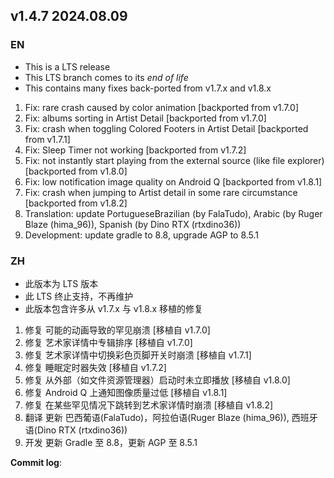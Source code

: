## **v1.4.7 2024.08.09**


### EN

- This is a LTS release
- This LTS branch comes to its _end of life_
- This contains many fixes back-ported from v1.7.x and v1.8.x


1. Fix: rare crash caused by color animation [backported from v1.7.0]
2. Fix: albums sorting in Artist Detail [backported from v1.7.0]
3. Fix: crash when toggling Colored Footers in Artist Detail [backported from v1.7.1]
4. Fix: Sleep Timer not working [backported from v1.7.2]
5. Fix: not instantly start playing from the external source (like file explorer) [backported from v1.8.0]
6. Fix: low notification image quality on Android Q [backported from v1.8.1]
7. Fix: crash when jumping to Artist detail in some rare circumstance [backported from v1.8.2]
8. Translation: update PortugueseBrazilian (by FalaTudo), Arabic (by Ruger Blaze (hima_96)), Spanish (by Dino RTX (rtxdino36))
9. Development: update gradle to 8.8, upgrade AGP to 8.5.1


### ZH

- 此版本为 LTS 版本
- 此 LTS 终止支持，不再维护
- 此版本包含许多从 v1.7.x 与 v1.8.x 移植的修复


1. 修复 可能的动画导致的罕见崩溃 [移植自 v1.7.0]
2. 修复 艺术家详情中专辑排序 [移植自 v1.7.0]
3. 修复 艺术家详情中切换彩色页脚开关时崩溃 [移植自 v1.7.1]
4. 修复 睡眠定时器失效 [移植自 v1.7.2]
5. 修复 从外部（如文件资源管理器）启动时未立即播放 [移植自 v1.8.0]
6. 修复 Android Q 上通知图像质量过低 [移植自 v1.8.1]
7. 修复 在某些罕见情况下跳转到艺术家详情时崩溃 [移植自 v1.8.2]
8. 翻译 更新 巴西葡语(FalaTudo)，阿拉伯语(Ruger Blaze (hima_96)), 西班牙语(Dino RTX (rtxdino36))
9. 开发 更新 Gradle 至 8.8，更新 AGP 至 8.5.1



**Commit log**: 